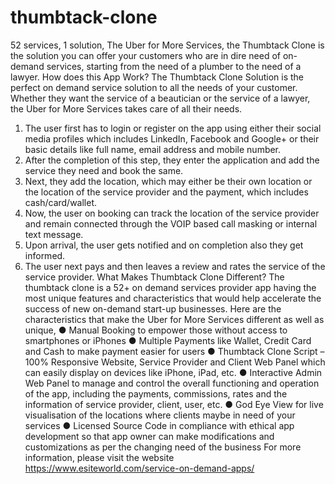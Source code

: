 # thumbtack-clone
52 services, 1 solution, The Uber for More Services, the Thumbtack Clone is the solution you can offer your customers who are in dire need of on-demand services, starting from the need of a plumber to the need of a lawyer.
How does this App Work?
The Thumbtack Clone Solution is the perfect on demand service solution to all the needs of your customer. Whether they want the service of a beautician or the service of a lawyer, the Uber for More Services takes care of all their needs. 
1.	The user first has to login or register on the app using either their social media profiles which includes LinkedIn, Facebook and Google+ or their basic details like full name, email address and mobile number.
2.	After the completion of this step, they enter the application and add the service they need and book the same.
3.	Next, they add the location, which may either be their own location or the location of the service provider and the payment, which includes cash/card/wallet.
4.	Now, the user on booking can track the location of the service provider and remain connected through the VOIP based call masking or internal text message.
5.	Upon arrival, the user gets notified and on completion also they get informed. 
6.	The user next pays and then leaves a review and rates the service of the service provider.
What Makes Thumbtack Clone Different?
The thumbtack clone is a 52+ on demand services provider app having the most unique features and characteristics that would help accelerate the success of new on-demand start-up businesses.
Here are the characteristics that make the Uber for More Services different as well as unique,
●	Manual Booking to empower those without access to smartphones or iPhones
●	Multiple Payments like Wallet, Credit Card and Cash to make payment easier for users
●	Thumbtack Clone Script – 100% Responsive Website, Service Provider and Client Web Panel which can easily display on devices like iPhone, iPad, etc.
●	Interactive Admin Web Panel to manage and control the overall functioning and operation of the app, including the payments, commissions, rates and the information of service provider, client, user, etc.
●	God Eye View for live visualisation of the locations where clients maybe in need of your services
●	Licensed Source Code in compliance with ethical app development so that app owner can make modifications and customizations as per the changing need of the business
For more information, please visit the website https://www.esiteworld.com/service-on-demand-apps/
